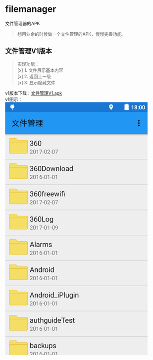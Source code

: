 # filemanager
文件管理器的APK
> 想用业余的时候做一个文件管理的APK，慢慢完善功能。
## 文件管理V1版本
> 实现功能：  
> [x] 1. 文件展示基本内容  
> [x] 2. 返回上一级  
> [x] 3. 显示隐藏文件  

v1版本下载：[文件管理V1.apk](https://github.com/xuanu/filemanager/raw/master/screenshots/文件管理V1.apk)  
v1图示：![image](https://github.com/xuanu/filemanager/raw/master/screenshots/device-2017-04-06-191627.png)  
  